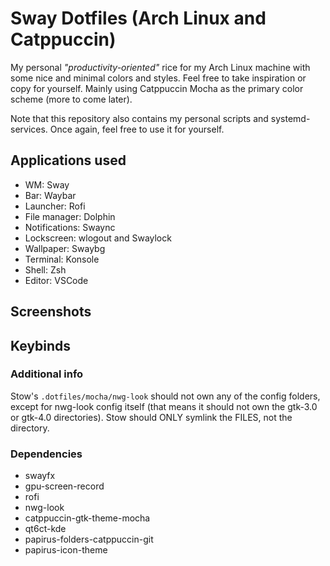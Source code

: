 # Sway Dotfiles (Arch Linux and Catppuccin)

My personal _"productivity-oriented"_ rice for my Arch Linux machine with some nice and minimal colors and styles. Feel free to take inspiration or copy for yourself. Mainly using Catppuccin Mocha as the primary color scheme (more to come later).

Note that this repository also contains my personal scripts and systemd-services. Once again, feel free to use it for yourself.

## Applications used

-   WM: Sway
-   Bar: Waybar
-   Launcher: Rofi
-   File manager: Dolphin
-   Notifications: Swaync
-   Lockscreen: wlogout and Swaylock
-   Wallpaper: Swaybg
-   Terminal: Konsole
-   Shell: Zsh
-   Editor: VSCode

## Screenshots

## Keybinds

### Additional info

Stow's `.dotfiles/mocha/nwg-look` should not own any of the config folders, except for nwg-look config itself (that means it should not own the gtk-3.0 or gtk-4.0 directories). Stow should ONLY symlink the FILES, not the directory.

### Dependencies

-   swayfx
-   gpu-screen-record
-   rofi
-   nwg-look
-   catppuccin-gtk-theme-mocha
-   qt6ct-kde
-   papirus-folders-catppuccin-git
-   papirus-icon-theme
